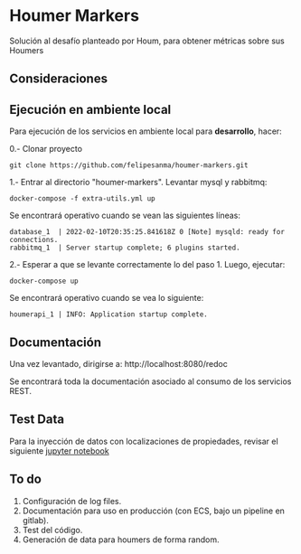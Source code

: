 # Houmer Markers

Solución al desafío planteado por Houm, para obtener métricas sobre sus Houmers

## Consideraciones




## Ejecución en ambiente local

Para ejecución de los servicios en ambiente local para **desarrollo**, hacer:


0.- Clonar proyecto

```
git clone https://github.com/felipesanma/houmer-markers.git
```

1.- Entrar al directorio "houmer-markers". Levantar mysql y rabbitmq:

```
docker-compose -f extra-utils.yml up
```

Se encontrará operativo cuando se vean las siguientes líneas:

```
database_1  | 2022-02-10T20:35:25.841618Z 0 [Note] mysqld: ready for connections.
rabbitmq_1  | Server startup complete; 6 plugins started.

```
2.- Esperar a que se levante correctamente lo del paso 1. Luego, ejecutar:

```
docker-compose up
```

Se encontrará operativo cuando se vea lo siguiente:
```
houmerapi_1 | INFO: Application startup complete.
```

## Documentación

Una vez levantado, dirigirse a: http://localhost:8080/redoc

Se encontrará toda la documentación asociado al consumo de los servicios REST.

## Test Data

Para la inyección de datos con localizaciones de propiedades, revisar el siguiente [jupyter notebook](https://github.com/felipesanma/houmer-markers/blob/master/data/Get%20Properties%20Data%20-%20Houm_Challenge.ipynb)


## To do

1. Configuración de log files.
2. Documentación para uso en producción (con ECS, bajo un pipeline en gitlab).
3. Test del código.
4. Generación de data para houmers de forma random.
